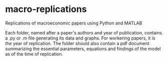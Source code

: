 # macro-replications
Replications of macroeconomic papers using Python and MATLAB

Each folder, named after a paper's authors and year of publication, contains a .py or .m file generating its data and graphs. For workering papers, it is the year of replication. The folder should also contain a pdf document summarizing the essential parameters, equations and findings of the model as of the time of replication.
